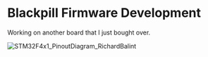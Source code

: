 # Blackpill Firmware Development
 Working on another board that I just bought over. 

 
![STM32F4x1_PinoutDiagram_RichardBalint](https://user-images.githubusercontent.com/54667428/133919304-f675caa6-3347-4515-aa46-d11fcaaff241.png)
